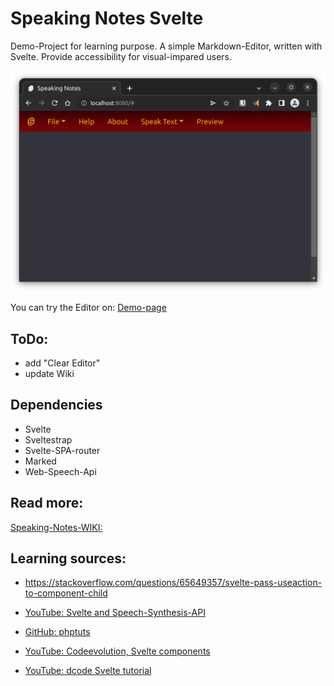 # Speaking Notes Svelte

Demo-Project for learning purpose. A simple Markdown-Editor, written with Svelte.
Provide accessibility for visual-impared users.


![screenshot: app-window speaking notes v.5](screenshots/screen-editor-5.0.png)

You can try the Editor on:
[Demo-page](https://henriettebaum.github.io/snote-page/)


## ToDo:
- add "Clear Editor"
- update Wiki

## Dependencies

- Svelte
- Sveltestrap
- Svelte-SPA-router
- Marked
- Web-Speech-Api


## Read more: 
[Speaking-Notes-WIKI:](https://github.com/henrietteBaum/speaking-notes-svelte.wiki.git)

## Learning sources:

- https://stackoverflow.com/questions/65649357/svelte-pass-useaction-to-component-child

- [YouTube: Svelte and Speech-Synthesis-API](https://www.youtube.com/watch?v=XDdKWOqCcZk)
- [GitHub: phptuts](https://github.com/phptuts/speechsynthesissvelte)

- [YouTube: Codeevolution, Svelte components](https://www.youtube.com/watch?v=v943IElHCeY)
- [YouTube: dcode Svelte tutorial](https://www.youtube.com/playlist?list=PLVvjrrRCBy2KpGl3-s_ELqKd4hiNCN6yz)

